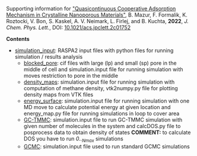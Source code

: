 Supporting information for ["Quasicontinuous Cooperative Adsorption Mechanism in Crystalline Nanoporous Materials"](https://doi.org/10.1021/acs.jpclett.2c01752), B. Mazur, F. Formalik, K. Roztocki, V. Bon, S. Kaskel, A. V. Neimark, L. Firlej, and B. Kuchta, **2022**, _J. Chem. Phys. Lett._, DOI: [10.1021/acs.jpclett.2c01752](https://doi.org/10.1021/acs.jpclett.2c01752)

**Contents**

- [simulation_input](simulation_input): RASPA2 input files with python files for running simulation / results analysis
  - [blocked_pore](simulation_input/blocked_pore): cif files with large (lp) and small (sp) pore in the middle of cell and simulation.input file for running simulation with moves restriction to pore in the middle
  - [density_maps](simulation_input/density_maps): simulation.input file for running simulation with computation of methane density, vtk2numpy.py file for plotting density maps from VTK files
  - [energy_surface](simulation_input/energy_surface): simulation.input file for running simulation with one MD move to calculate potential energy at given location and energy_map.py file for running simulations in loop to cover area
  - [GC-TMMC](simulation_input/GC-TMMC): simulation.input file to run GC-TMMC simulation with given number of molecules in the system and calcDOS.py file to posprocess data to obtain density of states **COMMENT:** to calculate DOS you have to run _0..<sub>Nmax</sub>_ simulations
  - [GCMC](simulation_input/GCMC): simulation.input file used to run standard GCMC simulations
